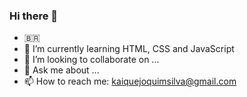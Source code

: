 ### Hi there 👋

<!--
**kaiquedevsp/kaiquedevsp** is a ✨ _special_ ✨ repository because its `README.md` (this file) appears on your GitHub profile.

Here are some ideas to get you started:

- 🔭 I’m currently working on ... 
-->
- 🇧🇷
- 🌱 I’m currently learning HTML, CSS and JavaScript
- 👯 I’m looking to collaborate on ...
- 💬 Ask me about ...
- 📫 How to reach me: kaiquejoquimsilva@gmail.com

